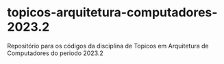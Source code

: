 # topicos-arquitetura-computadores-2023.2
Repositório para os códigos da disciplina de Topicos em Arquitetura de Computadores do periodo 2023.2
